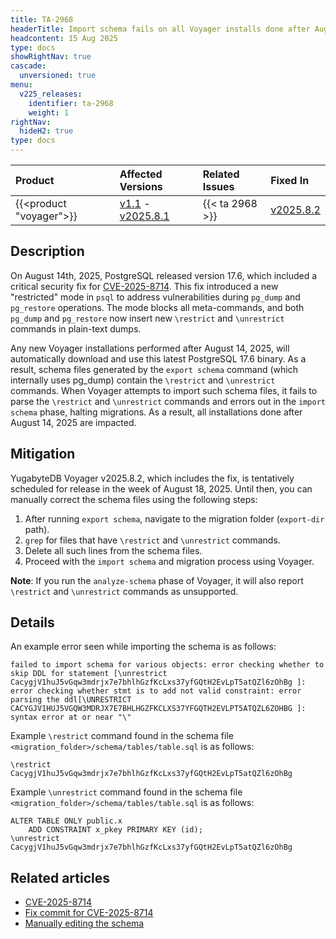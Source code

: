 ```yaml
---
title: TA-2968
headerTitle: Import schema fails on all Voyager installs done after August 14, 2025
headcontent: 15 Aug 2025
type: docs
showRightNav: true
cascade:
  unversioned: true
menu:
  v225_releases:
    identifier: ta-2968
    weight: 1
rightNav:
  hideH2: true
type: docs
---
```


| Product | Affected Versions | Related Issues | Fixed In |
| :------------------------- | :-------------------- | :---------------- | :------- |
| {{<product "voyager">}} | [v1.1](/preview/yugabyte-voyager/release-notes/#v1-1-march-7-2023) - [v2025.8.1](/preview/yugabyte-voyager/release-notes/#v2025-8-1-august-5-2025) | {{< ta 2968 >}} | [v2025.8.2](/preview/yugabyte-voyager/release-notes/#v2025-8-2-august-19-2025) |

## Description

On August 14th, 2025, PostgreSQL released version 17.6, which included a critical security fix for [CVE-2025-8714](https://www.postgresql.org/support/security/CVE-2025-8714/). This fix introduced a new "restricted" mode in `psql` to address vulnerabilities during `pg_dump` and `pg_restore` operations. The mode blocks all meta-commands, and both `pg_dump` and `pg_restore` now insert new `\restrict` and `\unrestrict` commands in plain-text dumps.

Any new Voyager installations performed after August 14, 2025, will automatically download and use this latest PostgreSQL 17.6 binary. As a result, schema files generated by the `export schema` command (which internally uses pg_dump) contain the `\restrict` and `\unrestrict` commands. When Voyager attempts to import such schema files, it fails to parse the `\restrict` and `\unrestrict` commands and errors out in the `import schema` phase, halting migrations. As a result, all installations done after August 14, 2025 are impacted.

## Mitigation

YugabyteDB Voyager v2025.8.2, which includes the fix, is tentatively scheduled for release in the week of August 18, 2025. Until then, you can manually correct the schema files using the following steps:

1. After running `export schema`, navigate to the migration folder (`export-dir` path).
1. `grep` for files that have `\restrict` and `\unrestrict` commands.
1. Delete all such lines from the schema files.
1. Proceed with the `import schema` and migration process using Voyager.

**Note**: If you run the `analyze-schema` phase of Voyager, it will also report `\restrict` and `\unrestrict` commands as unsupported.

## Details

An example error seen while importing the schema is as follows:

```output
failed to import schema for various objects: error checking whether to skip DDL for statement [\unrestrict CacygjV1huJ5vGqw3mdrjx7e7bhlhGzfKcLxs37yfGQtH2EvLpT5atQZl6zOhBg ]: error checking whether stmt is to add not valid constraint: error parsing the ddl[\UNRESTRICT CACYGJV1HUJ5VGQW3MDRJX7E7BHLHGZFKCLXS37YFGQTH2EVLPT5ATQZL6ZOHBG ]: syntax error at or near "\"
```

Example `\restrict` command found in the schema file `<migration_folder>/schema/tables/table.sql` is as follows:

```output
\restrict CacygjV1huJ5vGqw3mdrjx7e7bhlhGzfKcLxs37yfGQtH2EvLpT5atQZl6zOhBg
```

Example `\unrestrict` command found in the schema file `<migration_folder>/schema/tables/table.sql` is as follows:

```output
ALTER TABLE ONLY public.x
    ADD CONSTRAINT x_pkey PRIMARY KEY (id);
\unrestrict CacygjV1huJ5vGqw3mdrjx7e7bhlhGzfKcLxs37yfGQtH2EvLpT5atQZl6zOhBg
```

## Related articles

- [CVE-2025-8714](https://www.postgresql.org/support/security/CVE-2025-8714/)
- [Fix commit for CVE-2025-8714](https://github.com/postgres/postgres/commit/575f54d4cee8b141a91b3e5c3d7d65372c0f5219)
- [Manually editing the schema](/preview/yugabyte-voyager/migrate/migrate-steps/#manually-edit-the-schema)
